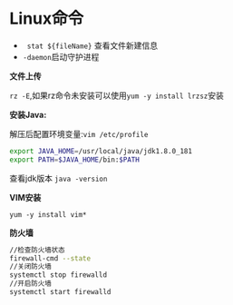 # Linux命令

- ` stat ${fileName}` 查看文件新建信息
- `-daemon`启动守护进程

**文件上传**

`rz -E`,如果rz命令未安装可以使用`yum -y install lrzsz`安装

**安装Java:**

解压后配置环境变量:`vim /etc/profile`

```bash
export JAVA_HOME=/usr/local/java/jdk1.8.0_181
export PATH=$JAVA_HOME/bin:$PATH
```

查看jdk版本 `java -version`

**VIM安装**

`yum -y install vim*`

**防火墙**

```bash
//检查防火墙状态
firewall-cmd --state
//关闭防火墙
systemctl stop firewalld
//开启防火墙
systemctl start firewalld
```

